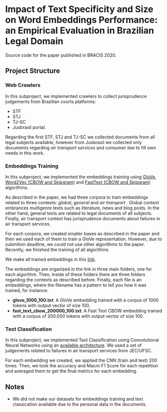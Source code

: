 # Impact of Text Specificity and Size on Word Embeddings Performance: an Empirical Evaluation in Brazilian Legal Domain

Source code for the paper published in BRACIS 2020.

## Project Structure

### Web Crawlers

In this subproject, we implemented crawlers to collect jurisprudence judgements from Brazilian courts platforms: 
  - STF
  - STJ
  - TJ-SC
  - Jusbrasil portal.
  
Regarding the first STF, STJ and TJ-SC we collected documents from all legal subjects available, however from Jusbrasil we collected only documents regarding *air transport services* and *consumer law* to fill own needs in this work.

### Embeddings Training

In this subproject, we implemented the embeddings training using [GloVe](https://nlp.stanford.edu/pubs/glove.pdf), [Word2Vec (CBOW and Skipgram)](https://arxiv.org/pdf/1301.3781.pdf) and [FastText (CBOW and Skipgram)](https://arxiv.org/pdf/1607.04606.pdf) algorithms.

As described in the paper, we had three corpora to train embeddings related to three contexts: *global*, *general* and *air transport* .
Global context embrances multigenre texts such as literature, news and blog posts. In the other hand, general texts are related to legal documents of all subjects. Finally, air transport context has jurisprudence documents about failures in air transport services.

For each corpora, we created smaller bases as described in the paper and then we used each of them to train a GloVe representation.
However, due to submition deadline, we could not use other algorithms to the paper.
Recently, we finished the training of all algorithms.

We make all trained embeddings in this [link](https://ufscbr-my.sharepoint.com/:f:/g/personal/thiago_rdp_ufsc_br/Et0dp2JGiAhBldl2w54vTtIBNTaU6EPcfFIHXps4B-uh8A?e=XGStTc).

The embeddings are organized in the link in three main folders, one for each algorithm.
Then, inside of these folders there are three folders regarding the contexts as described before.
Finally, each file is an embeddings, where the filename has a pattern to tell you how it was trained, for instance:

- **glove_1000_100.txt**: A GloVe embedding trained with a corpus of 1000 tokens with output vector of size 100.
- **fast_text_cbow_200000_100.txt**: A Fast Text CBOW embedding trained with a corpus of 200.000 tokens with output vector of size 100.


### Text Classification

In this subproject, we implemented Text Classification using Convolutional Neural Networks using an [available architecture](https://arxiv.org/abs/1408.5882).
We used a set of judgements related to failures in air transport services from JEC/UFSC.

For each embedding we created, we applied the CNN (train and test) 200 times. 
Then, we took the accuracy and Macro F1 Score for each repetition and averaged them to get the final metrics for each embedding.


## Notes

- We did not make our datasets for embeddings training and text classication available due to the personal data in the documents.

